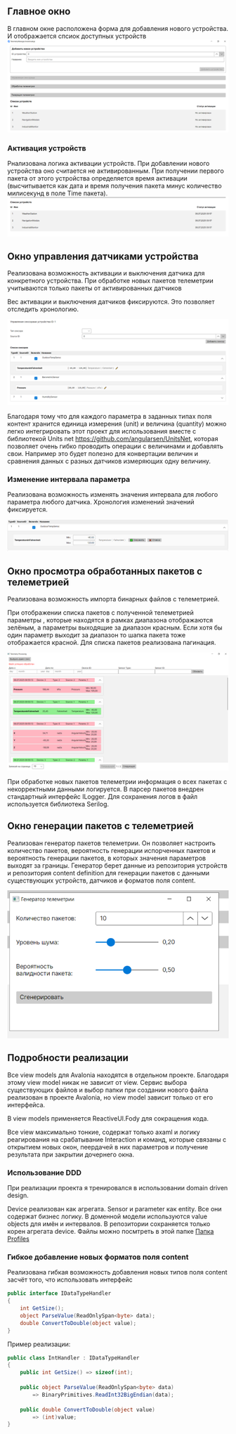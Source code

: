 ## Главное окно
В главном окне расположена форма для добавления нового устройства. И отображается спсиок доступных устройств
![](./ScreenShots/MainWindowWithNotActivatedDevices.PNG)

### Активация устройств
Рнализована логика активации устройств. При добавлении нового устройства оно считается не активированным. При получении первого пакета от этого устройства определяется время активации (высчитывается как дата и время получения пакета минус количество милисекунд в поле Time пакета).
![](./ScreenShots/ActivatedDevices.PNG)


## Окно управления датчиками устройства
Реализована возможность активации и выключения датчика для конкретного устройства. При обработке новых пакетов телеметрии учитываются только пакеты от активированных датчиков

Вес активации и выключения датчиков фиксируются. Это позволяет отследить хронологию. 

![](./ScreenShots/DeviceSensorsWindow.PNG)

Благодаря тому что для каждого параметра в заданных типах поля контент хранится единица измерения (unit) и величина (quantity) можно легко интегрировать этот проект для использования вместе с библиотекой Units net https://github.com/angularsen/UnitsNet, которая позволяет очень гибко проводить операции с величинами и добавлять свои. Например это будет полезно для конвертации величин и сравнения данных с разных датчиков измеряющих одну величину.



### Изменение интервала параметра 
Реализована возможность изменять значения интервала для любого параметра любого датчика. Хронология изменений значений фиксируется.

![](./ScreenShots/EnitInterval.PNG)


## Окно просмотра обработанных пакетов с телеметрией
Реализована возможность импорта бинарных файлов с телеметрией.

При отображении списка пакетов с полученной телеметрией параметры , которые находятся в рамках диапазона отображаются зелёным, а параметры выходящие за диапазон красным. Если хотя бы один параметр выходит за диапазон то шапка пакета тоже отображается красной. Для списка пакетов реализована пагинация.

![](./ScreenShots/TelemetryProcessingWindow.PNG)

При обработке новых пакетов телеметрии информация о всех пакетах с некорректными данными логируется. В парсер пакетов внедрен стандартный интерфейс ILogger. Для сохранения логов в файл используется библиотека Serilog.

## Окно генерации пакетов с телеметрией
Реализован генератор пакетов телеметрии. Он позволяет настроить количество пакетов, вероятность генерации испорченных пакетов и вероятность генерации пакетов, в которых значения параметров выходят за границы.
Генератор берет данные из репозитория устройств и репозитория content definition для генерации пакетов с данными существующих устройств, датчиков и форматов поля content.

![](./ScreenShots/CreateTelemetryWindow.PNG)

## Подробности реализации

Все view models для Avalonia  находятся в отдельном проекте. Благодаря этому view model никак не зависит от view.
Сервис выбора существующих файлов и выбор папки при создании нового файла реализован в проекте Avalonia,  но view model  зависит только от его интерфейса.

В view models применяется ReactiveUI.Fody для сокращения кода.

Все  view максимально тонкие, содержат только  axaml  и логику реагирования на срабатывание Interaction и команд, которые связаны с открытием новых окон, пеердачей в них параметров и получение результата при закрытии дочернего окна.

### Использование DDD
При реализации проекта я тренировался в использовании domain driven design.

Device  реализован как агрегата. Sensor  и parameter как entity. Все они содержат бизнес логику. В доменной модели используются value objects  для имён и интервалов. В репозитории сохраняется только корен агрегата device.
Файлы можно посмтреть в этой папке [Папка Profiles](TelemetryManager.Core/Data/Profiles)

### Гибкое добавление новых форматов поля content
Реализована гибкая возможность добавления новых типов поля content засчёт того, что использовать интерфейс 
```csharp
public interface IDataTypeHandler
{
    int GetSize();
    object ParseValue(ReadOnlySpan<byte> data);
    double ConvertToDouble(object value);
}
```

Пример реализации:
```csharp
public class IntHandler : IDataTypeHandler
{
    public int GetSize() => sizeof(int);

    public object ParseValue(ReadOnlySpan<byte> data)
        => BinaryPrimitives.ReadInt32BigEndian(data);

    public double ConvertToDouble(object value)
        => (int)value;
}
```